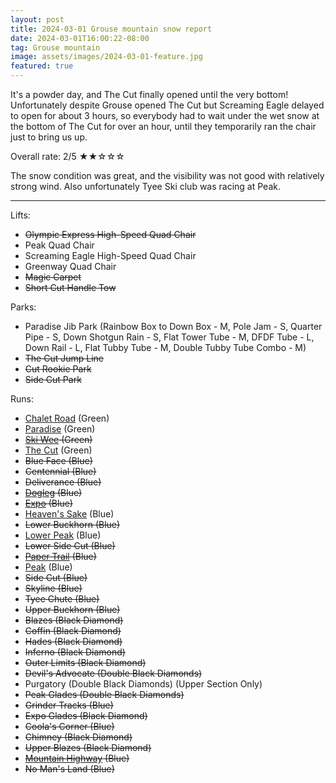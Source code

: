 ```yaml
---
layout: post
title: 2024-03-01 Grouse mountain snow report
date: 2024-03-01T16:00:22-08:00
tag: Grouse mountain
image: assets/images/2024-03-01-feature.jpg
featured: true
---
```


It's a powder day, and The Cut finally opened until the very bottom! Unfortunately despite Grouse opened The Cut but Screaming Eagle delayed to open for about 3 hours, so everybody had to wait under the wet snow at the bottom of The Cut for over an hour, until they temporarily ran the chair just to bring us up.

Overall rate: 2/5 ★★☆☆☆

The snow condition was great, and the visibility was not good with relatively strong wind. Also unfortunately Tyee Ski club was racing at Peak.

---

Lifts:

* <del>Olympic Express High-Speed Quad Chair</del>
* Peak Quad Chair
* Screaming Eagle High-Speed Quad Chair
* Greenway Quad Chair
* <del>Magic Carpet</del>
* <del>Short Cut Handle Tow</del>

Parks:

* Paradise Jib Park (Rainbow Box to Down Box - M, Pole Jam - S, Quarter Pipe - S, Down Shotgun Rain - S, Flat Tower Tube - M, DFDF Tube - L, Down Rail - L, Flat Tubby Tube - M, Double Tubby Tube Combo - M)
* <del>The Cut Jump Line</del>
* <del>Cut Rookie Park</del>
* <del>Side Cut Park</del>

Runs:

* [Chalet Road](/grouse/chalet-road/) (Green)
* [Paradise](/grouse/paradise) (Green)
* <del>[Ski Wee](/magic-carpet/) (Green)</del>
* [The Cut](/grouse/the-cut/) (Green)
* <del>Blue Face (Blue)</del>
* <del>Centennial (Blue)</del>
* <del>Deliverance (Blue)</del>
* <del>[Dogleg](/dogleg/) (Blue)</del>
* <del>[Expo](/grouse/expo/) (Blue)</del>
* [Heaven's Sake](/heavens-sake/) (Blue)
* <del>Lower Buckhorn (Blue)</del>
* [Lower Peak](/grouse/peak/) (Blue)
* <del>Lower Side Cut (Blue)</del>
* <del>[Paper Trail](/paper-trail/) (Blue)</del>
* [Peak](/grouse/peak/) (Blue)
* <del>Side Cut (Blue)</del>
* <del>Skyline (Blue)</del>
* <del>Tyee Chute (Blue)</del>
* <del>Upper Buckhorn (Blue)</del>
* <del>Blazes (Black Diamond)</del>
* <del>Coffin (Black Diamond)</del>
* <del>Hades (Black Diamond)</del>
* <del>Inferno (Black Diamond)</del>
* <del>Outer Limits (Black Diamond)</del>
* <del>Devil's Advocate (Double Black Diamonds)</del>
* Purgatory (Double Black Diamonds) (Upper Section Only)
* <del>Peak Glades (Double Black Diamonds)</del>
* <del>Grinder Tracks (Blue)</del>
* <del>Expo Glades (Black Diamond)</del>
* <del>Coola's Corner (Blue)</del>
* <del>Chimney (Black Diamond)</del>
* <del>Upper Blazes (Black Diamond)</del>
* <del>[Mountain Highway](/grouse/mountain-highway/) (Blue)</del>
* <del>No Man's Land (Blue)</del>



